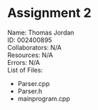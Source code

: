 # Assignment 2
Name: Thomas Jordan   
ID: 002400895   
Collaborators: N/A   
Resources: N/A   
Errors: N/A   
List of Files:
- Parser.cpp
- Parser.h
- mainprogram.cpp
